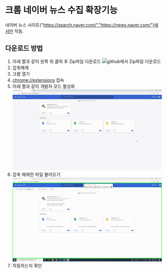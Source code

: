 # 크롬 네이버 뉴스 수집 확장기능

네이버 뉴스 사이트("https://search.naver.com/","https://news.naver.com/")에서만 작동.  

## 다운로드 방법
1. 아래 짤과 같이 왼쪽 위 클릭 후 Zip파일 다운로드
   ![github에서 Zip파일 다운로드](https://user-images.githubusercontent.com/30021393/142986515-109949d7-1027-4e97-bf20-d3aa7f4498ce.gif)
2. 압축해제
3. 크롬 열기
4. [chrome://extensions](chrome://extensions) 접속
5. 아래 짤과 같이 개발자 모드 활성화
   ![크롬에서 개발자 모드 활성화](extensions-Chrome.gif)
6. 압축 해제한 파일 불러오기
   ![파일 불러오기](LoadExtension.gif)
7. 작동하는지 확인